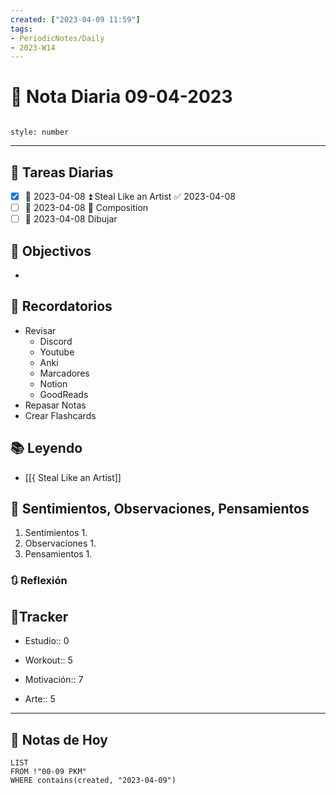```yaml
---
created: ["2023-04-09 11:59"]
tags:
- PeriodicNotes/Daily
- 2023-W14
---
```


# 📅 Nota Diaria 09-04-2023
```toc

style: number

```

---
## 🔷 Tareas Diarias
- [x] 📅 2023-04-08 ⏫ Steal Like an Artist ✅ 2023-04-08
- [ ] 📅 2023-04-08 🔽 Composition
- [ ] 📅 2023-04-08 Dibujar

## 🎯 Objectivos
- 
## 📕 Recordatorios
- Revisar
	- Discord
	- Youtube
	- Anki
	- Marcadores
	- Notion
	- GoodReads
- Repasar Notas
- Crear Flashcards

## 📚 Leyendo
- [[{ Steal Like an Artist]]
## 💬 Sentimientos, Observaciones, Pensamientos 
1. Sentimientos
	1. 
2. Observaciones
	1. 
3. Pensamientos
	1. 
### 🔃 Reflexión

## 🔷Tracker

- Estudio:: 0

- Workout:: 5

- Motivación:: 7

- Arte:: 5
---

## 📅 Notas de Hoy
```dataview
LIST 
FROM !"00-09 PKM" 
WHERE contains(created, "2023-04-09")
```